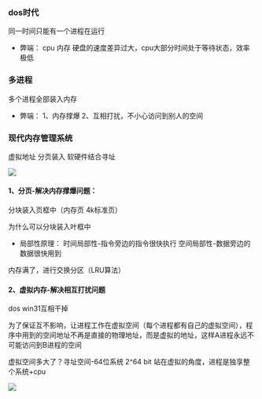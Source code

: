 ### dos时代

同一时间只能有一个进程在运行


- 弊端：
  cpu 内存 硬盘的速度差异过大，cpu大部分时间处于等待状态，效率极低


### 多进程


多个进程全部装入内存


- 弊端：
  1、内存撑爆
  2、互相打扰，不小心访问到别人的空间



### 现代内存管理系统


虚拟地址
分页装入
软硬件结合寻址

![](https://oss.wyxxt.org.cn/images/2021/09/18/wp_editor_md_bf57c4d6fe17e18b101a9f6b6cafabc1.jpg)


#### 1、分页-解决内存撑爆问题：

分块装入页框中（内存页 4k标准页）

为什么可以分块装入叶框中

- 局部性原理：
  时间局部性-指令旁边的指令很快执行
  空间局部性-数据旁边的数据很快用到

内存满了，进行交换分区（LRU算法）

#### 2、虚拟内存-解决相互打扰问题

dos win31互相干掉

为了保证互不影响，让进程工作在虚拟空间（每个进程都有自己的虚拟空间），程序中用到的空间地址不再是直接的物理地址，而是虚拟的地址，这样A进程永远不可能访问到B进程的空间

虚拟空间多大了？寻址空间-64位系统 2^64 bit
站在虚拟的角度，进程是独享整个系统+cpu


![](https://oss.wyxxt.org.cn/images/2021/09/18/wp_editor_md_d971590bac367c02d628a8a153318e44.jpg)